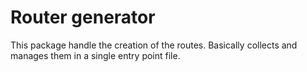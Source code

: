 # Router generator

This package handle the creation of the routes.
Basically collects and manages them in a single entry point file.
